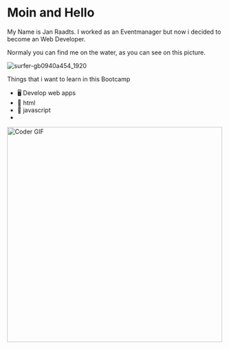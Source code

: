 # Moin and Hello

My Name is Jan Raadts. I worked as an Eventmanager but now i decided to become an Web Developer.

Normaly you can find me on the water, as you can see on this picture. 

![surfer-gb0940a454_1920](https://user-images.githubusercontent.com/115305668/196196359-935277fc-dcff-49bd-ae0d-bb582f76bf0a.jpg)

Things that i want to learn in this Bootcamp
- 🖥 Develop web apps
- 🔣 html
- 🔣 javascript
- 
 <img src="https://media.giphy.com/media/SWoSkN6DxTszqIKEqv/giphy.gif" alt="Coder GIF" width="500">
